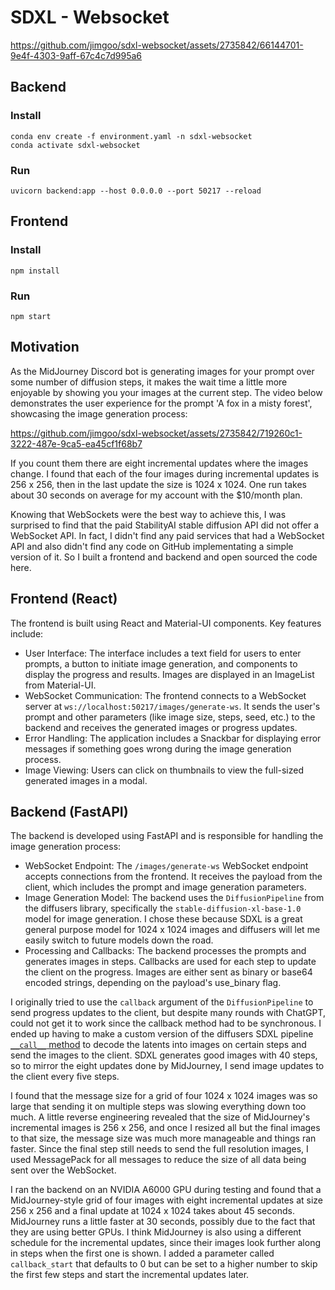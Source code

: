 # SDXL - Websocket

https://github.com/jimgoo/sdxl-websocket/assets/2735842/66144701-9e4f-4303-9aff-67c4c7d995a6

## Backend

### Install
```
conda env create -f environment.yaml -n sdxl-websocket
conda activate sdxl-websocket
```

### Run
```
uvicorn backend:app --host 0.0.0.0 --port 50217 --reload
```

## Frontend

### Install
```
npm install
```

### Run
```
npm start
```

## Motivation

As the MidJourney Discord bot is generating images for your prompt over some number of diffusion steps, it makes the wait time a little more enjoyable by showing you your images at the current step. The video below demonstrates the user experience for the prompt 'A fox in a misty forest', showcasing the image generation process:

https://github.com/jimgoo/sdxl-websocket/assets/2735842/719260c1-3222-487e-9ca5-ea45cf1f68b7

If you count them there are eight incremental updates where the images change. I found that each of the four images during incremental updates is 256 x 256, then in the last update the size is 1024 x 1024. One run takes about 30 seconds on average for my account with the $10/month plan.

Knowing that WebSockets were the best way to achieve this, I was surprised to find that the paid StabilityAI stable diffusion API did not offer a WebSocket API. In fact, I didn't find any paid services that had a WebSocket API and also didn't find any code on GitHub implementating a simple version of it. So I built a frontend and backend and open sourced the code here.

## Frontend (React)

The frontend is built using React and Material-UI components. Key features include:

- User Interface: The interface includes a text field for users to enter prompts, a button to initiate image generation, and components to display the progress and results. Images are displayed in an ImageList from Material-UI.
- WebSocket Communication: The frontend connects to a WebSocket server at `ws://localhost:50217/images/generate-ws`. It sends the user's prompt and other parameters (like image size, steps, seed, etc.) to the backend and receives the generated images or progress updates.
- Error Handling: The application includes a Snackbar for displaying error messages if something goes wrong during the image generation process.
- Image Viewing: Users can click on thumbnails to view the full-sized generated images in a modal.


## Backend (FastAPI)

The backend is developed using FastAPI and is responsible for handling the image generation process:

- WebSocket Endpoint: The `/images/generate-ws` WebSocket endpoint accepts connections from the frontend. It receives the payload from the client, which includes the prompt and image generation parameters.
- Image Generation Model: The backend uses the `DiffusionPipeline` from the diffusers library, specifically the `stable-diffusion-xl-base-1.0` model for image generation. I chose these because SDXL is a great general purpose model for 1024 x 1024 images and diffusers will let me easily switch to future models down the road.
- Processing and Callbacks: The backend processes the prompts and generates images in steps. Callbacks are used for each step to update the client on the progress. Images are either sent as binary or base64 encoded strings, depending on the payload's use_binary flag.

I originally tried to use the `callback` argument of the `DiffusionPipeline` to send progress updates to the client, but despite many rounds with ChatGPT, could not get it to work since the callback method had to be synchronous. I ended up having to make a custom version of the diffusers SDXL pipeline [`__call__` method](https://github.com/huggingface/diffusers/blob/73bb97adfc3d0cb184c5fd66a1d5699c249a7fd8/src/diffusers/pipelines/stable_diffusion_xl/pipeline_stable_diffusion_xl.py#L543) to decode the latents into images on certain steps and send the images to the client. SDXL generates good images with 40 steps, so to mirror the eight updates done by MidJourney, I send image updates to the client every five steps.

I found that the message size for a grid of four 1024 x 1024 images was so large that sending it on multiple steps was slowing everything down too much. A little reverse engineering revealed that the size of MidJourney's incremental images is 256 x 256, and once I resized all but the final images to that size, the message size was much more manageable and things ran faster. Since the final step still needs to send the full resolution images, I used MessagePack for all messages to reduce the size of all data being sent over the WebSocket.

I ran the backend on an NVIDIA A6000 GPU during testing and found that a MidJourney-style grid of four images with eight incremental updates at size 256 x 256 and a final update at 1024 x 1024 takes about 45 seconds. MidJourney runs a little faster at 30 seconds, possibly due to the fact that they are using better GPUs. I think MidJourney is also using a different schedule for the incremental updates, since their images look further along in steps when the first one is shown. I added a parameter called `callback_start` that defaults to 0 but can be set to a higher number to skip the first few steps and start the incremental updates later.
